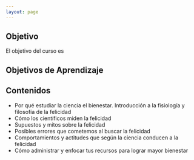 ```yaml
---
layout: page
---
```

## Objetivo
El objetivo del curso es
## Objetivos de Aprendizaje
## Contenidos
- Por qué estudiar la ciencia el bienestar. Introducción a la fisiología y filosofía de la felicidad 
- Cómo los científicos miden la felicidad
- Supuestos y mitos sobre la felicidad
- Posibles errores que cometemos al buscar la felicidad
- Comportamientos y actitudes que según la ciencia conducen a la felicidad
- Cómo administrar y enfocar tus recursos para lograr mayor bienestar

